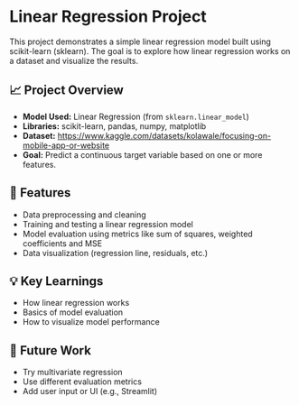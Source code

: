 # Linear Regression Project

This project demonstrates a simple linear regression model built using scikit-learn (sklearn). The goal is to explore how linear regression works on a dataset and visualize the results.

## 📈 Project Overview

- **Model Used:** Linear Regression (from `sklearn.linear_model`)
- **Libraries:** scikit-learn, pandas, numpy, matplotlib
- **Dataset:**  https://www.kaggle.com/datasets/kolawale/focusing-on-mobile-app-or-website 
- **Goal:** Predict a continuous target variable based on one or more features.

## 🔧 Features

- Data preprocessing and cleaning
- Training and testing a linear regression model
- Model evaluation using metrics like sum of squares, weighted coefficients and MSE
- Data visualization (regression line, residuals, etc.)

## 💡 Key Learnings

- How linear regression works
- Basics of model evaluation
- How to visualize model performance

## 📌 Future Work

- Try multivariate regression
- Use different evaluation metrics
- Add user input or UI (e.g., Streamlit)
